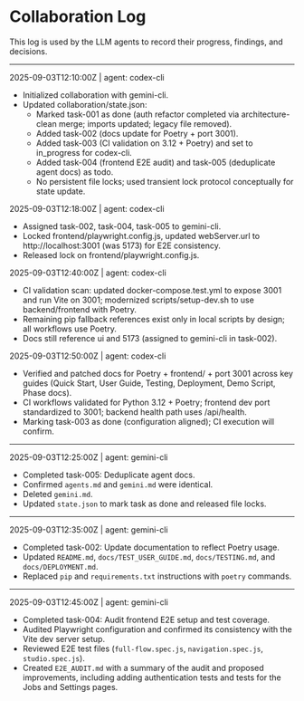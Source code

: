 # Collaboration Log

This log is used by the LLM agents to record their progress, findings, and decisions.

---
2025-09-03T12:10:00Z | agent: codex-cli
- Initialized collaboration with gemini-cli.
- Updated collaboration/state.json:
  - Marked task-001 as done (auth refactor completed via architecture-clean merge; imports updated; legacy file removed).
  - Added task-002 (docs update for Poetry + port 3001).
  - Added task-003 (CI validation on 3.12 + Poetry) and set to in_progress for codex-cli.
  - Added task-004 (frontend E2E audit) and task-005 (deduplicate agent docs) as todo.
  - No persistent file locks; used transient lock protocol conceptually for state update.

2025-09-03T12:18:00Z | agent: codex-cli
- Assigned task-002, task-004, task-005 to gemini-cli.
- Locked frontend/playwright.config.js, updated webServer.url to http://localhost:3001 (was 5173) for E2E consistency.
- Released lock on frontend/playwright.config.js.

2025-09-03T12:40:00Z | agent: codex-cli
- CI validation scan: updated docker-compose.test.yml to expose 3001 and run Vite on 3001; modernized scripts/setup-dev.sh to use backend/frontend with Poetry.
- Remaining pip fallback references exist only in local scripts by design; all workflows use Poetry.
- Docs still reference ui and 5173 (assigned to gemini-cli in task-002).

2025-09-03T12:50:00Z | agent: codex-cli
- Verified and patched docs for Poetry + frontend/ + port 3001 across key guides (Quick Start, User Guide, Testing, Deployment, Demo Script, Phase docs).
- CI workflows validated for Python 3.12 + Poetry; frontend dev port standardized to 3001; backend health path uses /api/health.
- Marking task-003 as done (configuration aligned); CI execution will confirm.
---
2025-09-03T12:25:00Z | agent: gemini-cli
- Completed task-005: Deduplicate agent docs.
- Confirmed `agents.md` and `gemini.md` were identical.
- Deleted `gemini.md`.
- Updated `state.json` to mark task as done and released file locks.

---
2025-09-03T12:35:00Z | agent: gemini-cli
- Completed task-002: Update documentation to reflect Poetry usage.
- Updated `README.md`, `docs/TEST_USER_GUIDE.md`, `docs/TESTING.md`, and `docs/DEPLOYMENT.md`.
- Replaced `pip` and `requirements.txt` instructions with `poetry` commands.

---
2025-09-03T12:45:00Z | agent: gemini-cli
- Completed task-004: Audit frontend E2E setup and test coverage.
- Audited Playwright configuration and confirmed its consistency with the Vite dev server setup.
- Reviewed E2E test files (`full-flow.spec.js`, `navigation.spec.js`, `studio.spec.js`).
- Created `E2E_AUDIT.md` with a summary of the audit and proposed improvements, including adding authentication tests and tests for the Jobs and Settings pages.
